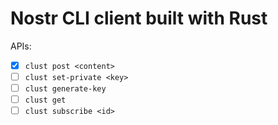 # Nostr CLI client built with Rust
APIs:
- [x] `clust post <content>`
- [ ] `clust set-private <key>`
- [ ] `clust generate-key`
- [ ] `clust get`
- [ ] `clust subscribe <id>`
